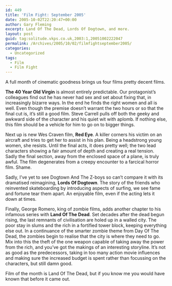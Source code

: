 ```yaml
---
id: 449
title: 'Film Fight: September 2005'
date: 2005-10-02T22:20:47+00:00
author: Gary Fleming
excerpt: Land Of The Dead, Lords Of Dogtown, and more.
layout: post
guid: tag:solitude.vkps.co.uk,2003:1,20051002222047
permalink: /Archives/2005/10/02/filmfightseptember2005/
categories:
  - Uncategorized
tags:
  - Film
  - Film Fight
---
```

A full month of cinematic goodness brings us four films pretty decent films.

**The 40 Year Old Virgin** is almost entirely predictable. Our protagonist&#8217;s colleagues find out he has never had sex and set about fixing that, in increasingly bizarre ways. In the end he finds the right women and all is well. Even though the premise doesn&#8217;t warrant the two hours or so that the final cut is, it&#8217;s still a good film. Steve Carrell pulls off both the geeky and awkward side of the character and his quiet wit with aplomb. If nothing else, this film should be a vehicle for him to go on to bigger things.

Next up is new Wes Craven film, **Red Eye**. A killer corners his victim on an aircraft and tries to get her to assist in his plan. Being a headstrong young women, she resists. Until the final acts, it does pretty well; the two lead characters showing a fair amount of depth and creating a real tension. Sadly the final section, away from the enclosed space of a plane, is truly awful. The film degenerates from a creepy encounter to a farcical horror film. Shame.

Sadly, I&#8217;ve yet to see Dogtown And The Z-boys so can&#8217;t compare it with its dramatised reimagining, **Lords Of Dogtown**. The story of the friends who reinvented skateboarding by introducing aspects of surfing, we see fame and fortune tear them apart. An enjoyable film, even if the acting lets it down at times.

Finally, George Romero, king of zombie films, adds another chapter to his infamous series with **Land Of The Dead**. Set decades after the dead begun rising, the last remnants of civilisation are holed up in a walled city. The poor stay in slums and the rich in a fortified tower block, keeping everything else out. In a continuance of the smarter zombie theme from Day Of The Dead, the zombies begin to realise that the city is where they need to go. Mix into this the theft of the one weapon capable of taking away the power from the rich, and you&#8217;ve got the makings of an interesting storyline. It&#8217;s not as good as the predecessors, taking in too many action movie influences and making sure the increased budget is spent rather than focussing on the characters, but still damn good.

Film of the month is Land Of The Dead, but if you know me you would have known that before it came out.